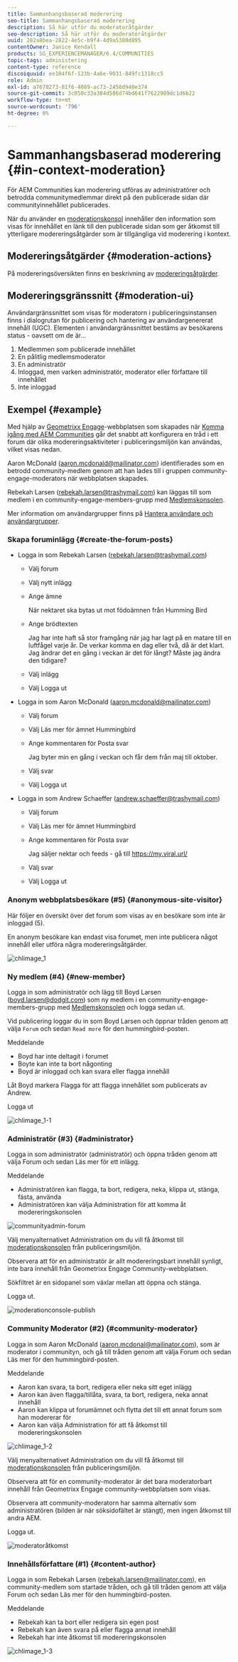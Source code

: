 ```yaml
---
title: Sammanhangsbaserad moderering
seo-title: Sammanhangsbaserad moderering
description: Så här utför du moderatoråtgärder
seo-description: Så här utför du moderatoråtgärder
uuid: 282a8bea-2822-4e5c-b9f4-4d9a5380d895
contentOwner: Janice Kendall
products: SG_EXPERIENCEMANAGER/6.4/COMMUNITIES
topic-tags: administering
content-type: reference
discoiquuid: ee104f6f-123b-4a6e-9031-849fc1318cc5
role: Admin
exl-id: a7678273-81f6-4089-ac73-2458d940e374
source-git-commit: 3c050c33a384d586d74bd641f7622989dc1d6b22
workflow-type: tm+mt
source-wordcount: '796'
ht-degree: 0%

---
```


# Sammanhangsbaserad moderering {#in-context-moderation}

För AEM Communities kan moderering utföras av administratörer och betrodda communitymedlemmar direkt på den publicerade sidan där communityinnehållet publicerades.

När du använder en [moderationskonsol](moderation.md) innehåller den information som visas för innehållet en länk till den publicerade sidan som ger åtkomst till ytterligare modereringsåtgärder som är tillgängliga vid moderering i kontext.

## Modereringsåtgärder {#moderation-actions}

På modereringsöversikten finns en beskrivning av [modereringsåtgärder](moderate-ugc.md#moderation-actions).

## Modereringsgränssnitt {#moderation-ui}

Användargränssnittet som visas för moderatorn i publiceringsinstansen finns i dialogrutan för publicering och hantering av användargenererat innehåll (UGC). Elementen i användargränssnittet bestäms av besökarens status - oavsett om de är...

1. Medlemmen som publicerade innehållet
1. En pålitlig medlemsmoderator
1. En administratör
1. Inloggad, men varken administratör, moderator eller författare till innehållet
1. Inte inloggad

## Exempel {#example}

Med hjälp av [Geometrixx Engage](http://localhost:4503/content/sites/engage/en.html)-webbplatsen som skapades när [Komma igång med AEM Communities](getting-started.md) går det snabbt att konfigurera en tråd i ett forum där olika modereringsaktiviteter i publiceringsmiljön kan användas, vilket visas nedan.

Aaron McDonald (aaron.mcdonald@mailinator.com) identifierades som en betrodd community-medlem genom att han lades till i gruppen community-engage-moderators när webbplatsen skapades.

Rebekah Larsen (rebekah.larsen@trashymail.com) kan läggas till som medlem i en community-engage-members-grupp med [Medlemskonsolen](members.md).

Mer information om användargrupper finns på [Hantera användare och användargrupper](users.md).

### Skapa foruminlägg {#create-the-forum-posts}

* Logga in som Rebekah Larsen (rebekah.larsen@trashymail.com)

   * Välj forum
   * Välj nytt inlägg
   * Ange ämne

      När nektaret ska bytas ut mot födoämnen från Humming Bird

   * Ange brödtexten

      Jag har inte haft så stor framgång när jag har lagt på en matare till en luftfågel varje år. De verkar komma en dag eller två, då är det klart. Jag ändrar det en gång i veckan är det för långt? Måste jag ändra den tidigare?
   * Välj inlägg
   * Välj Logga ut

* Logga in som Aaron McDonald (aaron.mcdonald@mailinator.com)

   * Välj forum
   * Välj Läs mer för ämnet Hummingbird
   * Ange kommentaren för Posta svar

      Jag byter min en gång i veckan och får dem från maj till oktober.

   * Välj svar
   * Välj Logga ut

* Logga in som Andrew Schaeffer (andrew.schaeffer@trashymail.com)

   * Välj forum
   * Välj Läs mer för ämnet Hummingbird
   * Ange kommentaren för Posta svar

      Jag säljer nektar och feeds - gå till https://my.viral.url/

   * Välj svar
   * Välj Logga ut

### Anonym webbplatsbesökare (#5) {#anonymous-site-visitor}

Här följer en översikt över det forum som visas av en besökare som inte är inloggad (5).

En anonym besökare kan endast visa forumet, men inte publicera något innehåll eller utföra några modereringsåtgärder.

![chlimage_1](assets/chlimage_1.png)

### Ny medlem (#4) {#new-member}

Logga in som administratör och lägg till Boyd Larsen (boyd.larsen@dodgit.com) som ny medlem i en community-engage-members-grupp med [Medlemskonsolen](members.md) och logga sedan ut.

Vid publicering loggar du in som Boyd Larsen och öppnar tråden genom att välja `Forum` och sedan `Read more` för den hummingbird-posten.

Meddelande

* Boyd har inte deltagit i forumet
* Boyte kan inte ta bort någonting
* Boyd är inloggad och kan svara eller flagga innehåll

Låt Boyd markera Flagga för att flagga innehållet som publicerats av Andrew.

Logga ut

![chlimage_1-1](assets/chlimage_1-1.png)

### Administratör (#3) {#administrator}

Logga in som administratör (administratör) och öppna tråden genom att välja Forum och sedan Läs mer för ett inlägg.

Meddelande

* Administratören kan flagga, ta bort, redigera, neka, klippa ut, stänga, fästa, använda
* Administratören kan välja Administration för att komma åt modereringskonsolen

![communityadmin-forum](assets/communityadmin-forum.png)

Välj menyalternativet Administration om du vill få åtkomst till [moderationskonsolen](moderation.md) från publiceringsmiljön.

Observera att för en administratör är allt modereringsbart innehåll synligt, inte bara innehåll från Geometrixx Engage Community-webbplatsen.

Sökfiltret är en sidopanel som växlar mellan att öppna och stänga.

Logga ut.

![moderationconsole-publish](assets/moderationconsole-publish.png)

### Community Moderator (#2) {#community-moderator}

Logga in som Aaron McDonald (aaron.mcdonal@mailinator.com), som är moderator i communityn, och gå till tråden genom att välja Forum och sedan Läs mer för den hummingbird-posten.

Meddelande

* Aaron kan svara, ta bort, redigera eller neka sitt eget inlägg
* Aaron kan även flagga/tillåta, svara, ta bort, redigera, neka annat innehåll
* Aaron kan klippa ut forumämnet och flytta det till ett annat forum som han modererar för
* Aaron kan välja Administration för att få åtkomst till modereringskonsolen

![chlimage_1-2](assets/chlimage_1-2.png)

Välj menyalternativet Administration om du vill få åtkomst till [moderationskonsolen](moderation.md) från publiceringsmiljön.

Observera att för en community-moderator är det bara moderatorbart innehåll från Geometrixx Engage community-webbplatsen som visas.

Observera att community-moderatorn har samma alternativ som administratören (bilden är när söksidofältet är stängt), men ingen åtkomst till andra AEM.

Logga ut.

![moderatoråtkomst](assets/moderatoraccess.png)

### Innehållsförfattare (#1) {#content-author}

Logga in som Rebekah Larsen (rebekah.larsen@mailinator.com), en community-medlem som startade tråden, och gå till tråden genom att välja Forum och sedan Läs mer för den hummingbird-posten.

Meddelande

* Rebekah kan ta bort eller redigera sin egen post
* Rebekah kan även svara på eller flagga annat innehåll
* Rebekah har inte åtkomst till modereringskonsolen

![chlimage_1-3](assets/chlimage_1-3.png)
